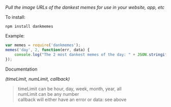 *Pull the image URLs of the dankest memes for use in your website, app, etc*

To install:

```shell
npm install dankmemes
```

Example:

```js
var memes = require('dankmemes');
memes('day', 2, function(err, data) {
	console.log("The 2 most dankest memes of the day: " + JSON.stringify(data));
});
```
Documentation

*(timeLimit, numLimit, callback)*
> timeLimit can be hour, day, week, month, year, all  
> numLimit can be any number  
> callback will either have an error or data: see above